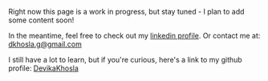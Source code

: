 Right now this page is a work in progress, but stay tuned - I plan to add some content soon!

In the meantime, feel free to check out my [linkedin profile](https://linkedin.com/in/devika-khosla).
Or contact me at: dkhosla.g@gmail.com

I still have a lot to learn, but if you're curious, here's a link to my github profile: [DevikaKhosla](https://github.com/DevikaKhosla)
